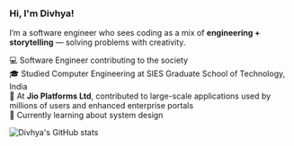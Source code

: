 ### Hi, I'm Divhya!

I’m a software engineer who sees coding as a mix of **engineering + storytelling** — solving problems with creativity. <br/> 



💻 Software Engineer contributing to the society<br/>
🎓 Studied Computer Engineering at SIES Graduate School of Technology, India<br/>
💼 At **Jio Platforms Ltd**, contributed to large-scale applications used by millions of users and
  enhanced enterprise portals<br/>
🌱 Currently learning about system design<br/>

<!--Github Stats Card-->
![Divhya's GitHub stats](https://github-readme-stats.vercel.app/api?username=Divhya-Dev&show_icons=true&theme=radical)

